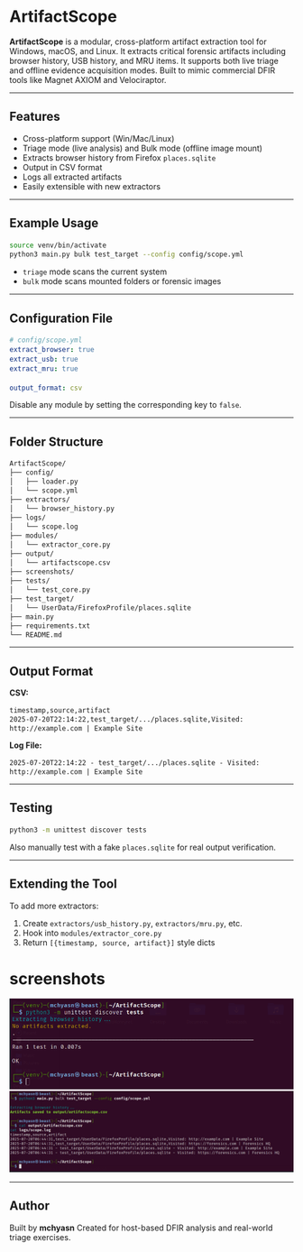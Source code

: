 # ArtifactScope

**ArtifactScope** is a modular, cross-platform artifact extraction tool for Windows, macOS, and Linux. It extracts critical forensic artifacts including browser history, USB history, and MRU items. It supports both live triage and offline evidence acquisition modes. Built to mimic commercial DFIR tools like Magnet AXIOM and Velociraptor.

---

## Features

* Cross-platform support (Win/Mac/Linux)
* Triage mode (live analysis) and Bulk mode (offline image mount)
* Extracts browser history from Firefox `places.sqlite`
* Output in CSV format
* Logs all extracted artifacts
* Easily extensible with new extractors

---

## Example Usage

```bash
source venv/bin/activate
python3 main.py bulk test_target --config config/scope.yml
```

* `triage` mode scans the current system
* `bulk` mode scans mounted folders or forensic images

---

## Configuration File

```yaml
# config/scope.yml
extract_browser: true
extract_usb: true
extract_mru: true

output_format: csv
```

Disable any module by setting the corresponding key to `false`.

---

## Folder Structure

```
ArtifactScope/
├── config/
│   ├── loader.py
│   └── scope.yml
├── extractors/
│   └── browser_history.py
├── logs/
│   └── scope.log
├── modules/
│   └── extractor_core.py
├── output/
│   └── artifactscope.csv
├── screenshots/
├── tests/
│   └── test_core.py
├── test_target/
│   └── UserData/FirefoxProfile/places.sqlite
├── main.py
├── requirements.txt
└── README.md
```

---

## Output Format

**CSV:**

```
timestamp,source,artifact
2025-07-20T22:14:22,test_target/.../places.sqlite,Visited: http://example.com | Example Site
```

**Log File:**

```
2025-07-20T22:14:22 - test_target/.../places.sqlite - Visited: http://example.com | Example Site
```

---

## Testing

```bash
python3 -m unittest discover tests
```

Also manually test with a fake `places.sqlite` for real output verification.

---

## Extending the Tool

To add more extractors:

1. Create `extractors/usb_history.py`, `extractors/mru.py`, etc.
2. Hook into `modules/extractor_core.py`
3. Return `[{timestamp, source, artifact}]` style dicts

# screenshots

![Digital Artifact Collector](https://raw.githubusercontent.com/mchyasn/cybersecurity-tools/main/05-Digital-Forensics-and-Incident-Response/ArtifactScope/screenshots/0.png)
![Digital Artifact Collector](https://raw.githubusercontent.com/mchyasn/cybersecurity-tools/main/05-Digital-Forensics-and-Incident-Response/ArtifactScope/screenshots/1.png)

---

## Author

Built by **mchyasn**
Created for host-based DFIR analysis and real-world triage exercises.
